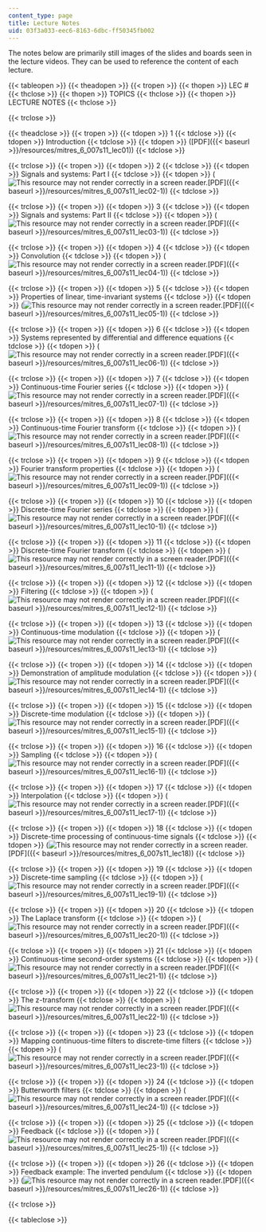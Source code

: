 ```yaml
---
content_type: page
title: Lecture Notes
uid: 03f3a033-eec6-8163-6dbc-ff50345fb002
---
```


The notes below are primarily still images of the slides and boards seen in the lecture videos. They can be used to reference the content of each lecture.

{{< tableopen >}}
{{< theadopen >}}
{{< tropen >}}
{{< thopen >}}
LEC #
{{< thclose >}}
{{< thopen >}}
TOPICS
{{< thclose >}}
{{< thopen >}}
LECTURE NOTES
{{< thclose >}}

{{< trclose >}}

{{< theadclose >}}
{{< tropen >}}
{{< tdopen >}}
1
{{< tdclose >}}
{{< tdopen >}}
Introduction
{{< tdclose >}}
{{< tdopen >}}
([PDF]({{< baseurl >}}/resources/mitres_6_007s11_lec01))
{{< tdclose >}}

{{< trclose >}}
{{< tropen >}}
{{< tdopen >}}
2
{{< tdclose >}}
{{< tdopen >}}
Signals and systems: Part I
{{< tdclose >}}
{{< tdopen >}}
(![This resource may not render correctly in a screen reader.](/images/inacessible.gif)[PDF]({{< baseurl >}}/resources/mitres_6_007s11_lec02-1))
{{< tdclose >}}

{{< trclose >}}
{{< tropen >}}
{{< tdopen >}}
3
{{< tdclose >}}
{{< tdopen >}}
Signals and systems: Part II
{{< tdclose >}}
{{< tdopen >}}
(![This resource may not render correctly in a screen reader.](/images/inacessible.gif)[PDF]({{< baseurl >}}/resources/mitres_6_007s11_lec03-1))
{{< tdclose >}}

{{< trclose >}}
{{< tropen >}}
{{< tdopen >}}
4
{{< tdclose >}}
{{< tdopen >}}
Convolution
{{< tdclose >}}
{{< tdopen >}}
(![This resource may not render correctly in a screen reader.](/images/inacessible.gif)[PDF]({{< baseurl >}}/resources/mitres_6_007s11_lec04-1))
{{< tdclose >}}

{{< trclose >}}
{{< tropen >}}
{{< tdopen >}}
5
{{< tdclose >}}
{{< tdopen >}}
Properties of linear, time-invariant systems
{{< tdclose >}}
{{< tdopen >}}
(![This resource may not render correctly in a screen reader.](/images/inacessible.gif)[PDF]({{< baseurl >}}/resources/mitres_6_007s11_lec05-1))
{{< tdclose >}}

{{< trclose >}}
{{< tropen >}}
{{< tdopen >}}
6
{{< tdclose >}}
{{< tdopen >}}
Systems represented by differential and difference equations
{{< tdclose >}}
{{< tdopen >}}
(![This resource may not render correctly in a screen reader.](/images/inacessible.gif)[PDF]({{< baseurl >}}/resources/mitres_6_007s11_lec06-1))
{{< tdclose >}}

{{< trclose >}}
{{< tropen >}}
{{< tdopen >}}
7
{{< tdclose >}}
{{< tdopen >}}
Continuous-time Fourier series
{{< tdclose >}}
{{< tdopen >}}
(![This resource may not render correctly in a screen reader.](/images/inacessible.gif)[PDF]({{< baseurl >}}/resources/mitres_6_007s11_lec07-1))
{{< tdclose >}}

{{< trclose >}}
{{< tropen >}}
{{< tdopen >}}
8
{{< tdclose >}}
{{< tdopen >}}
Continuous-time Fourier transform
{{< tdclose >}}
{{< tdopen >}}
(![This resource may not render correctly in a screen reader.](/images/inacessible.gif)[PDF]({{< baseurl >}}/resources/mitres_6_007s11_lec08-1))
{{< tdclose >}}

{{< trclose >}}
{{< tropen >}}
{{< tdopen >}}
9
{{< tdclose >}}
{{< tdopen >}}
Fourier transform properties
{{< tdclose >}}
{{< tdopen >}}
(![This resource may not render correctly in a screen reader.](/images/inacessible.gif)[PDF]({{< baseurl >}}/resources/mitres_6_007s11_lec09-1))
{{< tdclose >}}

{{< trclose >}}
{{< tropen >}}
{{< tdopen >}}
10
{{< tdclose >}}
{{< tdopen >}}
Discrete-time Fourier series
{{< tdclose >}}
{{< tdopen >}}
(![This resource may not render correctly in a screen reader.](/images/inacessible.gif)[PDF]({{< baseurl >}}/resources/mitres_6_007s11_lec10-1))
{{< tdclose >}}

{{< trclose >}}
{{< tropen >}}
{{< tdopen >}}
11
{{< tdclose >}}
{{< tdopen >}}
Discrete-time Fourier transform
{{< tdclose >}}
{{< tdopen >}}
(![This resource may not render correctly in a screen reader.](/images/inacessible.gif)[PDF]({{< baseurl >}}/resources/mitres_6_007s11_lec11-1))
{{< tdclose >}}

{{< trclose >}}
{{< tropen >}}
{{< tdopen >}}
12
{{< tdclose >}}
{{< tdopen >}}
Filtering
{{< tdclose >}}
{{< tdopen >}}
(![This resource may not render correctly in a screen reader.](/images/inacessible.gif)[PDF]({{< baseurl >}}/resources/mitres_6_007s11_lec12-1))
{{< tdclose >}}

{{< trclose >}}
{{< tropen >}}
{{< tdopen >}}
13
{{< tdclose >}}
{{< tdopen >}}
Continuous-time modulation
{{< tdclose >}}
{{< tdopen >}}
(![This resource may not render correctly in a screen reader.](/images/inacessible.gif)[PDF]({{< baseurl >}}/resources/mitres_6_007s11_lec13-1))
{{< tdclose >}}

{{< trclose >}}
{{< tropen >}}
{{< tdopen >}}
14
{{< tdclose >}}
{{< tdopen >}}
Demonstration of amplitude modulation
{{< tdclose >}}
{{< tdopen >}}
(![This resource may not render correctly in a screen reader.](/images/inacessible.gif)[PDF]({{< baseurl >}}/resources/mitres_6_007s11_lec14-1))
{{< tdclose >}}

{{< trclose >}}
{{< tropen >}}
{{< tdopen >}}
15
{{< tdclose >}}
{{< tdopen >}}
Discrete-time modulation
{{< tdclose >}}
{{< tdopen >}}
(![This resource may not render correctly in a screen reader.](/images/inacessible.gif)[PDF]({{< baseurl >}}/resources/mitres_6_007s11_lec15-1))
{{< tdclose >}}

{{< trclose >}}
{{< tropen >}}
{{< tdopen >}}
16
{{< tdclose >}}
{{< tdopen >}}
Sampling
{{< tdclose >}}
{{< tdopen >}}
(![This resource may not render correctly in a screen reader.](/images/inacessible.gif)[PDF]({{< baseurl >}}/resources/mitres_6_007s11_lec16-1))
{{< tdclose >}}

{{< trclose >}}
{{< tropen >}}
{{< tdopen >}}
17
{{< tdclose >}}
{{< tdopen >}}
Interpolation
{{< tdclose >}}
{{< tdopen >}}
(![This resource may not render correctly in a screen reader.](/images/inacessible.gif)[PDF]({{< baseurl >}}/resources/mitres_6_007s11_lec17-1))
{{< tdclose >}}

{{< trclose >}}
{{< tropen >}}
{{< tdopen >}}
18
{{< tdclose >}}
{{< tdopen >}}
Discrete-time processing of continuous-time signals
{{< tdclose >}}
{{< tdopen >}}
(![This resource may not render correctly in a screen reader.](/images/inacessible.gif)[PDF]({{< baseurl >}}/resources/mitres_6_007s11_lec18))
{{< tdclose >}}

{{< trclose >}}
{{< tropen >}}
{{< tdopen >}}
19
{{< tdclose >}}
{{< tdopen >}}
Discrete-time sampling
{{< tdclose >}}
{{< tdopen >}}
(![This resource may not render correctly in a screen reader.](/images/inacessible.gif)[PDF]({{< baseurl >}}/resources/mitres_6_007s11_lec19-1))
{{< tdclose >}}

{{< trclose >}}
{{< tropen >}}
{{< tdopen >}}
20
{{< tdclose >}}
{{< tdopen >}}
The Laplace transform
{{< tdclose >}}
{{< tdopen >}}
(![This resource may not render correctly in a screen reader.](/images/inacessible.gif)[PDF]({{< baseurl >}}/resources/mitres_6_007s11_lec20-1))
{{< tdclose >}}

{{< trclose >}}
{{< tropen >}}
{{< tdopen >}}
21
{{< tdclose >}}
{{< tdopen >}}
Continuous-time second-order systems
{{< tdclose >}}
{{< tdopen >}}
(![This resource may not render correctly in a screen reader.](/images/inacessible.gif)[PDF]({{< baseurl >}}/resources/mitres_6_007s11_lec21-1))
{{< tdclose >}}

{{< trclose >}}
{{< tropen >}}
{{< tdopen >}}
22
{{< tdclose >}}
{{< tdopen >}}
The z-transform
{{< tdclose >}}
{{< tdopen >}}
(![This resource may not render correctly in a screen reader.](/images/inacessible.gif)[PDF]({{< baseurl >}}/resources/mitres_6_007s11_lec22-1))
{{< tdclose >}}

{{< trclose >}}
{{< tropen >}}
{{< tdopen >}}
23
{{< tdclose >}}
{{< tdopen >}}
Mapping continuous-time filters to discrete-time filters
{{< tdclose >}}
{{< tdopen >}}
(![This resource may not render correctly in a screen reader.](/images/inacessible.gif)[PDF]({{< baseurl >}}/resources/mitres_6_007s11_lec23-1))
{{< tdclose >}}

{{< trclose >}}
{{< tropen >}}
{{< tdopen >}}
24
{{< tdclose >}}
{{< tdopen >}}
Butterworth filters
{{< tdclose >}}
{{< tdopen >}}
(![This resource may not render correctly in a screen reader.](/images/inacessible.gif)[PDF]({{< baseurl >}}/resources/mitres_6_007s11_lec24-1))
{{< tdclose >}}

{{< trclose >}}
{{< tropen >}}
{{< tdopen >}}
25
{{< tdclose >}}
{{< tdopen >}}
Feedback
{{< tdclose >}}
{{< tdopen >}}
(![This resource may not render correctly in a screen reader.](/images/inacessible.gif)[PDF]({{< baseurl >}}/resources/mitres_6_007s11_lec25-1))
{{< tdclose >}}

{{< trclose >}}
{{< tropen >}}
{{< tdopen >}}
26
{{< tdclose >}}
{{< tdopen >}}
Feedback example: The inverted pendulum
{{< tdclose >}}
{{< tdopen >}}
(![This resource may not render correctly in a screen reader.](/images/inacessible.gif)[PDF]({{< baseurl >}}/resources/mitres_6_007s11_lec26-1))
{{< tdclose >}}

{{< trclose >}}

{{< tableclose >}}